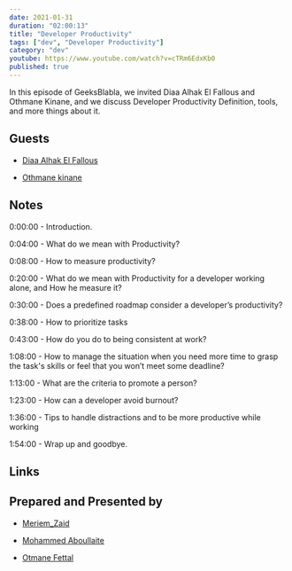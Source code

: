 ```yaml
---
date: 2021-01-31
duration: "02:00:13"
title: "Developer Productivity"
tags: ["dev", "Developer Productivity"]
category: "dev"
youtube: https://www.youtube.com/watch?v=cTRm6EdxKb0
published: true
---
```


In this episode of GeeksBlabla, we invited Diaa Alhak El Fallous and Othmane Kinane, and we discuss Developer Productivity Definition, tools, and more things about it.

## Guests

- [Diaa Alhak El Fallous](https://www.linkedin.com/in/elfallous)

- [Othmane kinane](https://www.linkedin.com/in/othmanekinane)

## Notes

0:00:00 - Introduction.

0:04:00 - What do we mean with Productivity?

0:08:00 - How to measure productivity?

0:20:00 - What do we mean with Productivity for a developer working alone, and How he measure it?

0:30:00 - Does a predefined roadmap consider a developer’s productivity?

0:38:00 - How to prioritize tasks

0:43:00 - How do you do to being consistent at work?

1:08:00 - How to manage the situation when you need more time to grasp the task's skills or feel that you won’t meet some deadline?

1:13:00 - What are the criteria to promote a person?

1:23:00 - How can a developer avoid burnout?

1:36:00 - Tips to handle distractions and to be more productive while working

1:54:00 - Wrap up and goodbye.

## Links

## Prepared and Presented by

- [Meriem_Zaid](https://twitter.com/_iMeriem)

- [Mohammed Aboullaite](https://twitter.com/laytoun)

- [Otmane Fettal](https://twitter.com/ofettal)
